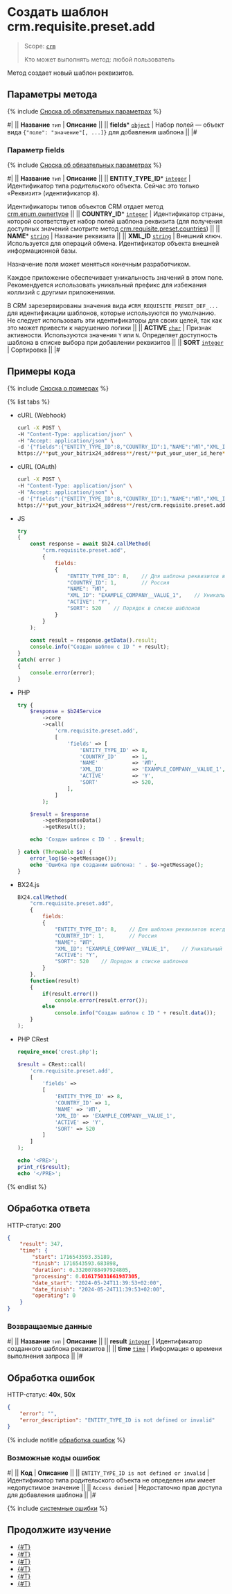 # Создать шаблон crm.requisite.preset.add

> Scope: [`crm`](../../../scopes/permissions.md)
>
> Кто может выполнять метод: любой пользователь

Метод создает новый шаблон реквизитов.

## Параметры метода

{% include [Сноска об обязательных параметрах](../../../../_includes/required.md) %}

#|
|| **Название**
`тип` | **Описание** ||
|| **fields***
[`object`](../../../data-types.md) | Набор полей — объект вида `{"поле": "значение"[, ...]}` для добавления шаблона ||
|#

### Параметр fields

{% include [Сноска об обязательных параметрах](../../../../_includes/required.md) %}

#|
|| **Название**
`тип` | **Описание** ||
|| **ENTITY_TYPE_ID***
[`integer`](../../../data-types.md) | Идентификатор типа родительского объекта. Сейчас это только «Реквизит» (идентификатор `8`).

Идентификаторы типов объектов CRM отдает метод [crm.enum.ownertype](../../auxiliary/enum/crm-enum-owner-type.md) 
||
|| **COUNTRY_ID***
[`integer`](../../../data-types.md) | Идентификатор страны, которой соответствует набор полей шаблона реквизита (для получения доступных значений смотрите метод [crm.requisite.preset.countries](./crm-requisite-preset-countries.md)) ||
|| **NAME***
[`string`](../../../data-types.md) | Название реквизита ||
|| **XML_ID**
[`string`](../../../data-types.md) | Внешний ключ. Используется для операций обмена. Идентификатор объекта внешней информационной базы. 

Назначение поля может меняться конечным разработчиком. 

Каждое приложение обеспечивает уникальность значений в этом поле. Рекомендуется использовать уникальный префикс для избежания коллизий с другими приложениями. 

В CRM зарезервированы значения вида `#CRM_REQUISITE_PRESET_DEF_...` для идентификации шаблонов, которые используются по умолчанию. Не следует использовать эти идентификаторы для своих целей, так как это может привести к нарушению логики ||
|| **ACTIVE**
[`char`](../../../data-types.md) | Признак активности. Используются значения `Y` или `N`. Определяет доступность шаблона в списке выбора при добавлении реквизитов ||
|| **SORT**
[`integer`](../../../data-types.md) | Сортировка ||
|#

## Примеры кода

{% include [Сноска о примерах](../../../../_includes/examples.md) %}

{% list tabs %}

- cURL (Webhook)

    ```bash
    curl -X POST \
    -H "Content-Type: application/json" \
    -H "Accept: application/json" \
    -d '{"fields":{"ENTITY_TYPE_ID":8,"COUNTRY_ID":1,"NAME":"ИП","XML_ID":"EXAMPLE_COMPANY__VALUE_1","ACTIVE":"Y","SORT":520}}' \
    https://**put_your_bitrix24_address**/rest/**put_your_user_id_here**/**put_your_webbhook_here**/crm.requisite.preset.add
    ```

- cURL (OAuth)

    ```bash
    curl -X POST \
    -H "Content-Type: application/json" \
    -H "Accept: application/json" \
    -d '{"fields":{"ENTITY_TYPE_ID":8,"COUNTRY_ID":1,"NAME":"ИП","XML_ID":"EXAMPLE_COMPANY__VALUE_1","ACTIVE":"Y","SORT":520},"auth":"**put_access_token_here**"}' \
    https://**put_your_bitrix24_address**/rest/crm.requisite.preset.add
    ```

- JS


    ```js
    try
    {
    	const response = await $b24.callMethod(
    		"crm.requisite.preset.add",
    		{
    			fields:
    			{
    				"ENTITY_TYPE_ID": 8,    // Для шаблона реквизитов всегда указывается "Реквизит" (идентификатор 8), см. crm.enum.ownertype
    				"COUNTRY_ID": 1,        // Россия
    				"NAME": "ИП",
    				"XML_ID": "EXAMPLE_COMPANY__VALUE_1",    // Уникальный внешний идентификатор
    				"ACTIVE": "Y",
    				"SORT": 520    // Порядок в списке шаблонов
    			}
    		}
    	);
    	
    	const result = response.getData().result;
    	console.info("Создан шаблон с ID " + result);
    }
    catch( error )
    {
    	console.error(error);
    }
    ```

- PHP


    ```php
    try {
        $response = $b24Service
            ->core
            ->call(
                'crm.requisite.preset.add',
                [
                    'fields' => [
                        'ENTITY_TYPE_ID' => 8,
                        'COUNTRY_ID'     => 1,
                        'NAME'           => 'ИП',
                        'XML_ID'         => 'EXAMPLE_COMPANY__VALUE_1',
                        'ACTIVE'         => 'Y',
                        'SORT'           => 520,
                    ],
                ]
            );
    
        $result = $response
            ->getResponseData()
            ->getResult();
    
        echo 'Создан шаблон с ID ' . $result;
    
    } catch (Throwable $e) {
        error_log($e->getMessage());
        echo 'Ошибка при создании шаблона: ' . $e->getMessage();
    }
    ```

- BX24.js

    ```js
    BX24.callMethod(
        "crm.requisite.preset.add",
        {
            fields:
            {
                "ENTITY_TYPE_ID": 8,    // Для шаблона реквизитов всегда указывается "Реквизит" (идентификатор 8), см. crm.enum.ownertype
                "COUNTRY_ID": 1,        // Россия
                "NAME": "ИП",
                "XML_ID": "EXAMPLE_COMPANY__VALUE_1",    // Уникальный внешний идентификатор
                "ACTIVE": "Y",
                "SORT": 520    // Порядок в списке шаблонов
            }
        },
        function(result)
        {
            if(result.error())
                console.error(result.error());
            else
                console.info("Создан шаблон с ID " + result.data());
        }
    );
    ```

- PHP CRest

    ```php
    require_once('crest.php');

    $result = CRest::call(
        'crm.requisite.preset.add',
        [
            'fields' =>
            [
                'ENTITY_TYPE_ID' => 8,
                'COUNTRY_ID' => 1,
                'NAME' => 'ИП',
                'XML_ID' => 'EXAMPLE_COMPANY__VALUE_1',
                'ACTIVE' => 'Y',
                'SORT' => 520
            ]
        ]
    );

    echo '<PRE>';
    print_r($result);
    echo '</PRE>';
    ```

{% endlist %}

## Обработка ответа

HTTP-статус: **200**

```json
{
    "result": 347,
    "time": {
        "start": 1716543593.35189,
        "finish": 1716543593.683898,
        "duration": 0.33200788497924805,
        "processing": 0.016175031661987305,
        "date_start": "2024-05-24T11:39:53+02:00",
        "date_finish": "2024-05-24T11:39:53+02:00",
        "operating": 0
    }
}
```

### Возвращаемые данные

#|
|| **Название**
`тип` | **Описание** ||
|| **result**
[`integer`](../../../data-types.md) | Идентификатор созданного шаблона реквизитов ||
|| **time**
[`time`](../../../data-types.md) | Информация о времени выполнения запроса ||
|#

## Обработка ошибок

HTTP-статус: **40x**, **50x**

```json
{
    "error": "",
    "error_description": "ENTITY_TYPE_ID is not defined or invalid"
}
```
{% include notitle [обработка ошибок](../../../../_includes/error-info.md) %}

### Возможные коды ошибок

#|
|| **Код** | **Описание** ||
|| `ENTITY_TYPE_ID is not defined or invalid` | Идентификатор типа родительского объекта не определен или имеет недопустимое значение ||
|| `Access denied` | Недостаточно прав доступа для добавления шаблона ||
|#

{% include [системные ошибки](../../../../_includes/system-errors.md) %}

## Продолжите изучение

- [{#T}](./crm-requisite-preset-update.md)
- [{#T}](./crm-requisite-preset-countries.md)
- [{#T}](./crm-requisite-preset-get.md)
- [{#T}](./crm-requisite-preset-list.md)
- [{#T}](./crm-requisite-preset-delete.md)
- [{#T}](./crm-requisite-preset-fields.md)


